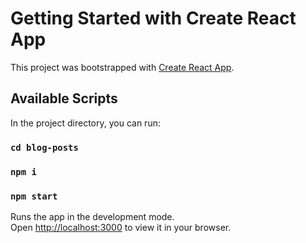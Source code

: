 # Getting Started with Create React App

This project was bootstrapped with [Create React App](https://github.com/facebook/create-react-app).

## Available Scripts

In the project directory, you can run:

### `cd blog-posts`

### `npm i`

### `npm start`

Runs the app in the development mode.\
Open [http://localhost:3000](http://localhost:3000) to view it in your browser.
